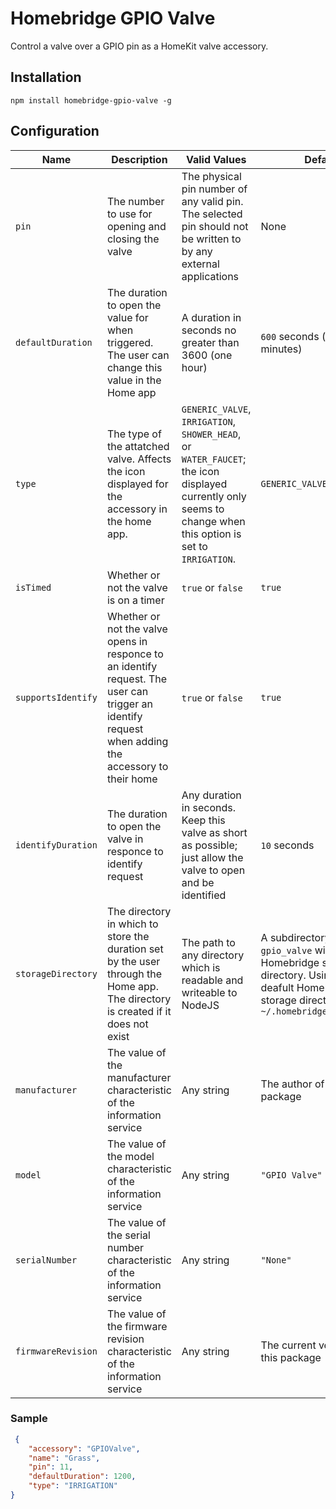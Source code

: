 # Homebridge GPIO Valve
Control a valve over a GPIO pin as a HomeKit valve accessory.

## Installation
```
npm install homebridge-gpio-valve -g
```

## Configuration
| Name | Description | Valid Values | Default |
|---|---|---|---|
| `pin` | The number to use for opening and closing the valve | The physical pin number of any valid pin. The selected pin should not be written to by any external applications | None |
| `defaultDuration` | The duration to open the value for when triggered. The user can change this value in the Home app | A duration in seconds no greater than 3600 (one hour) | `600` seconds (ten minutes) |
| `type` | The type of the attatched valve. Affects the icon displayed for the accessory in the home app. | `GENERIC_VALVE`, `IRRIGATION`, `SHOWER_HEAD`, or `WATER_FAUCET`; the icon displayed currently only seems to change when this option is set to `IRRIGATION`.  | `GENERIC_VALVE` |
| `isTimed` | Whether or not the valve is on a timer | `true` or `false` | `true` |
| `supportsIdentify` | Whether or not the valve opens in responce to an identify request. The user can trigger an identify request when adding the accessory to their home | `true` or `false` | `true` |
| `identifyDuration` | The duration to open the valve in responce to identify request | Any duration in seconds. Keep this valve as short as possible; just allow the valve to open and be identified | `10` seconds |
| `storageDirectory` | The directory in which to store the duration set by the user through the Home app. The directory is created if it does not exist | The path to any directory which is readable and writeable to NodeJS | A subdirectory called `gpio_valve` within the Homebridge storage directory. Using the deafult Homebridge storage directory, `~/.homebridge/gpio_valve` |
| `manufacturer` | The value of the manufacturer characteristic of the information service | Any string | The author of this package |
| `model` | The value of the model characteristic of the information service | Any string | `"GPIO Valve"` |
| `serialNumber` | The value of the serial number characteristic of the information service | Any string | `"None"` |
| `firmwareRevision` | The value of the firmware revision characteristic of the information service | Any string | The current version of this package |

### Sample
```json
 {
    "accessory": "GPIOValve",
    "name": "Grass",
    "pin": 11,
    "defaultDuration": 1200,
    "type": "IRRIGATION"
}
```
